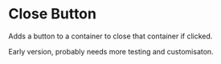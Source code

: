 Close Button
============

Adds a button to a container to close that container if clicked.

Early version, probably needs more testing and customisaton.